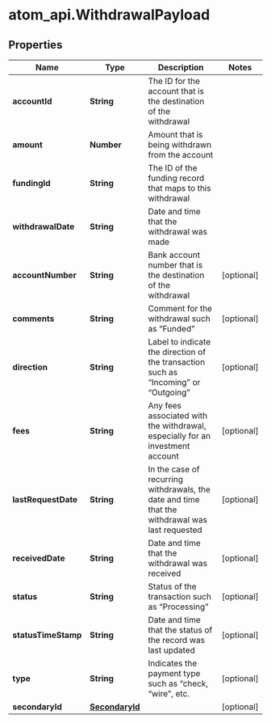 # atom_api.WithdrawalPayload

## Properties
Name | Type | Description | Notes
------------ | ------------- | ------------- | -------------
**accountId** | **String** | The ID for the account that is the destination of the withdrawal | 
**amount** | **Number** | Amount that is being withdrawn from the account | 
**fundingId** | **String** | The ID of the funding record that maps to this withdrawal | 
**withdrawalDate** | **String** | Date and time that the withdrawal was made | 
**accountNumber** | **String** | Bank account number that is the destination of the withdrawal | [optional] 
**comments** | **String** | Comment for the withdrawal such as “Funded” | [optional] 
**direction** | **String** | Label to indicate the direction of the transaction such as “Incoming” or “Outgoing” | [optional] 
**fees** | **String** | Any fees associated with the withdrawal, especially for an investment account | [optional] 
**lastRequestDate** | **String** | In the case of recurring withdrawals, the date and time that the withdrawal was last requested | [optional] 
**receivedDate** | **String** | Date and time that the withdrawal was received | [optional] 
**status** | **String** | Status of the transaction such as “Processing” | [optional] 
**statusTimeStamp** | **String** | Date and time that the status of the record was last updated | [optional] 
**type** | **String** | Indicates the payment type such as “check, “wire”, etc. | [optional] 
**secondaryId** | [**SecondaryId**](SecondaryId.md) |  | [optional] 


